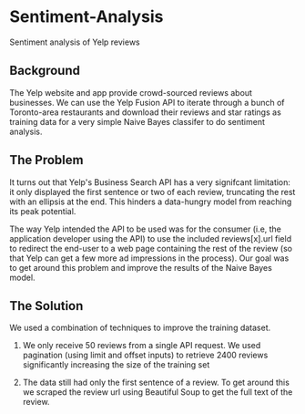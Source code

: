 # Sentiment-Analysis
Sentiment analysis of Yelp reviews

## Background
The Yelp website and app provide crowd-sourced reviews about businesses. We can use the Yelp Fusion API to iterate through a bunch of Toronto-area restaurants and
download their reviews and star ratings as training data for a very simple Naive Bayes classifer to do sentiment analysis.


## The Problem
It turns out that Yelp's Business Search API has a very signifcant limitation: it only displayed the first sentence or two of each review, truncating the rest with an ellipsis at the end.
This hinders a data-hungry model from reaching its peak potential. 

The way Yelp intended the API to be used was for the consumer (i.e, the application developer using the API) to use the included reviews[x].url field to redirect the end-user to a web page containing the rest of the review (so that Yelp can get
a few more ad impressions in the process). Our goal was to get around this problem and improve the results of the Naive Bayes model.

## The Solution
We used a combination of techniques to improve the training dataset.

1) We only receive 50 reviews from a single API request. We used pagination (using limit and offset inputs) to retrieve 2400 reviews significantly increasing the size of the training set

2) The data still had only the first sentence of a review. To get around this we scraped the review url using Beautiful Soup to get the full text of the review.

